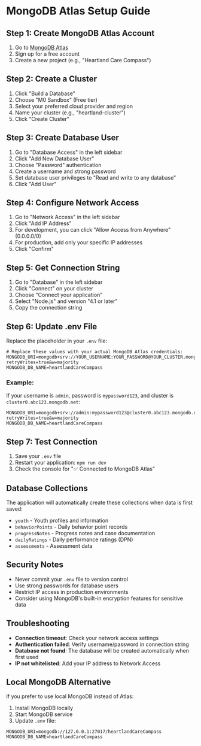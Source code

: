 # MongoDB Atlas Setup Guide

## Step 1: Create MongoDB Atlas Account
1. Go to [MongoDB Atlas](https://www.mongodb.com/atlas)
2. Sign up for a free account
3. Create a new project (e.g., "Heartland Care Compass")

## Step 2: Create a Cluster
1. Click "Build a Database"
2. Choose "M0 Sandbox" (Free tier)
3. Select your preferred cloud provider and region
4. Name your cluster (e.g., "heartland-cluster")
5. Click "Create Cluster"

## Step 3: Create Database User
1. Go to "Database Access" in the left sidebar
2. Click "Add New Database User"
3. Choose "Password" authentication
4. Create a username and strong password
5. Set database user privileges to "Read and write to any database"
6. Click "Add User"

## Step 4: Configure Network Access
1. Go to "Network Access" in the left sidebar
2. Click "Add IP Address"
3. For development, you can click "Allow Access from Anywhere" (0.0.0.0/0)
4. For production, add only your specific IP addresses
5. Click "Confirm"

## Step 5: Get Connection String
1. Go to "Database" in the left sidebar
2. Click "Connect" on your cluster
3. Choose "Connect your application"
4. Select "Node.js" and version "4.1 or later"
5. Copy the connection string

## Step 6: Update .env File
Replace the placeholder in your `.env` file:

```env
# Replace these values with your actual MongoDB Atlas credentials:
MONGODB_URI=mongodb+srv://YOUR_USERNAME:YOUR_PASSWORD@YOUR_CLUSTER.mongodb.net/heartlandCareCompass?retryWrites=true&w=majority
MONGODB_DB_NAME=heartlandCareCompass
```

### Example:
If your username is `admin`, password is `mypassword123`, and cluster is `cluster0.abc123.mongodb.net`:

```env
MONGODB_URI=mongodb+srv://admin:mypassword123@cluster0.abc123.mongodb.net/heartlandCareCompass?retryWrites=true&w=majority
MONGODB_DB_NAME=heartlandCareCompass
```

## Step 7: Test Connection
1. Save your `.env` file
2. Restart your application: `npm run dev`
3. Check the console for "✅ Connected to MongoDB Atlas"

## Database Collections
The application will automatically create these collections when data is first saved:
- `youth` - Youth profiles and information
- `behaviorPoints` - Daily behavior point records
- `progressNotes` - Progress notes and case documentation
- `dailyRatings` - Daily performance ratings (DPN)
- `assessments` - Assessment data

## Security Notes
- Never commit your `.env` file to version control
- Use strong passwords for database users
- Restrict IP access in production environments
- Consider using MongoDB's built-in encryption features for sensitive data

## Troubleshooting
- **Connection timeout**: Check your network access settings
- **Authentication failed**: Verify username/password in connection string
- **Database not found**: The database will be created automatically when first used
- **IP not whitelisted**: Add your IP address to Network Access

## Local MongoDB Alternative
If you prefer to use local MongoDB instead of Atlas:

1. Install MongoDB locally
2. Start MongoDB service
3. Update `.env` file:
```env
MONGODB_URI=mongodb://127.0.0.1:27017/heartlandCareCompass
MONGODB_DB_NAME=heartlandCareCompass
```
